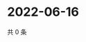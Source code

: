 # 2022-06-16

共 0 条

<!-- BEGIN WEIBO -->
<!-- 最后更新时间 Thu Jun 16 2022 00:01:43 GMT+0800 (China Standard Time) -->

<!-- END WEIBO -->
